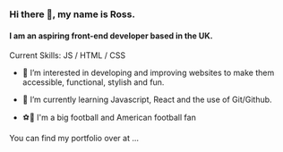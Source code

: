 ### Hi there 👋, my name is Ross. ###

#### I am an aspiring front-end developer based in the UK. ####

Current Skills: JS / HTML / CSS

- 👀 I’m interested in developing and improving websites to make them accessible, functional, stylish and fun.

- 🌱 I’m currently learning Javascript, React and the use of Git/Github.

- ⚽️🏈 I'm a big football and American football fan 

You can find my portfolio over at ...

<!---
rpenstonesmith/rpenstonesmith is a ✨ special ✨ repository because its `README.md` (this file) appears on your GitHub profile.
You can click the Preview link to take a look at your changes.
--->
